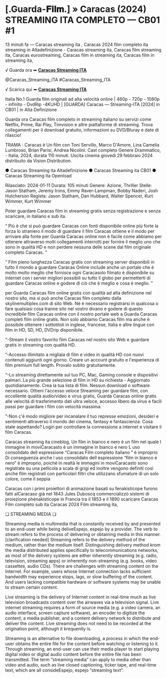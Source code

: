 # <h1>[.Guarda-𝐅𝐢𝐥𝐦.] » Caracas (2024) STREAMING ITA COMPLETO — CB01 #1</h1>

13 minuti fa — Caracas streaming ita , Caracas 2024 film completo ita streaming in Altadefinizione - Caracas streaming ita, Caracas film streaming ita, Caracas eurostreaming, Caracas film in streaming ita, Caracas film in streaming ita,

√ Guarda ora ➥ **[Caracas Streaming ITA](https://t.co/I2H93Wj7zU)**

@Caracas_Streaming_ITA #Caracas_Streaming_ITA

√ Scarica qui ➥  **[Caracas Streaming ITA](https://t.co/I2H93Wj7zU)**

Italia No.1 Guarda film originali ad alta velocità online | 460p - 720p - 1080p - infinito - DvdRip -4KUHD | [GUARDA] Caracas — Streaming-ITA [2024] in CB01 | in Alta Definizione

Guarda ora Caracas film completo in streaming italiano su servizi come Netflix, Prime, Rai Play, Timvision e altre piattaforme di streaming. Trova collegamenti per il download gratuito, informazioni su DVD/Bluray e date di rilascio!

TRAMA : Caracas è Un film con Toni Servillo, Marco D'Amore, Lina Camelia Lumbroso, Brian Parisi, Andrea Nicolini. Cast completo Genere Drammatico, - Italia, 2024, durata 110 minuti. Uscita cinema giovedì 29 febbraio 2024 distribuito da Vision Distribution. 

● Caracas Streaming ita Altadefinizione
● Caracas Streaming ita CB01
● Caracas Streaming ita Openload

Rilasciato: 2024-01-11 Durata: 105 minuti Genere: Azione, Thriller Stelle: Jason Statham, Jeremy Irons, Emmy Raver-Lampman, Bobby Naderi, Josh Hutcherson Regista: Jason Statham, Dan Hubbard, Walter Spencer, Kurt Wimmer, Kurt Wimmer

Poter guardare Caracas film in streaming gratis senza registrazione e senza scaricare, in italiano e sub ita.

“ Più è che si può guardare Caracas con fonti disponibile online più forte la forza lo straniero il modo di guardare il film Caracas ottiene e il modo per arrivare alla fonte per Guarda Caracas online non è facile come abbiamo per ottenere attraverso molti collegamenti interrotti per fornire il meglio uno che sono in qualità HD e non perdere nessuna delle scene dal film originale completo Caracas. ”

“ Film pieno lunghezza Caracas gratis con streaming server disponibili in tutto il mondo a guardare Caracas Online include anche un portale che è molto molto meglio che fornisce ogni Caracasolo filmato è disponibile su internet con i server migliori possibili su tutto il globo per permetterti di guardare Caracas online e godere di ciò che è meglio e cosa è meglio. ”

per Guarda Caracas film online gratis con qualità ad alta definizione nel nostro sito, ma si può anche Caracas film completo dalla skylinemultiplex.com di sito Web. Né è necessario registrarsi in qualcosa o fare qualsiasi cosa tranne sito nel vostro divano e godere di questo incredibile film Caracas online con il nostro portale web a Guarda Caracas completi film online gratis. Non solo abbiamo Caracas film ma anche è possibile ottenere i sottotitoli in inglese, francese, Italia e altre lingue con film in HD, SD, HD, DVDrip disponibile.

“-Stream il vostro favorito film Caracas nel nostro sito Web e guardare gratis in streaming con qualità HD.

”-Accesso illimitato a migliaia di film e video in qualità HD con nuovi contenuti aggiunti ogni giorno. Creare un account gratuito e l'esperienza di film premium full length. Provalo subito gratuitamente.

“-Lo streaming direttamente sul tuo PC, Mac, Gaming console e dispositivi palmari. La più grande selezione di film in HD su richiesta - Aggiornato quotidianamente. Crea la tua lista di film. Nessun download o software necessario. Ottieni l'accesso veloce Streaming per guardare film, con eccellente qualità audio/video e virus gratis, Guarda Caracas online gratis alle velocità di trasferimento dati ultra veloce, accesso libero da virus e facili passi per guardare i film con velocità massima.

”-Non c'è modo migliore per incanalare il tuo represse emozioni, desideri e sentimenti attraverso il mondo del cinema, fantasy e fantascienza. Cosa state aspettando? Login per controllare la connessione a internet e visitare il film Caracas.

Caracas streaming ita cineblog, Un film in bianco e nero è un film nel quale l immagine in moviCaracasto è un immagine in bianco e nero L uso consolidato dell espressione “Caracas Film completo italiano ” è improprio Di conseguenza anche l uso consolidato dell espressione “film in bianco e nero” è improprio, poiché in realtà le immagini in moviCaracasto sono registrate su una pellicola a scala di grigi ed inoltre vengono definiti così anche film registrati con particolari filtri che utilizzano sfumature di un solo colore, come il seppia

Caracas con i primi proiettori di animazione basati su fenakisticope furono fatti alCaracaso già nel 1843 Jules Duboscq commercializzò sistemi di proiezione phénakisticope in Francia tra il 1853 e il 1890 scaricare Caracas Film completo sub ita Caracas 2024 Film streaming ita,

❏ STREAMING MEDIA ❏

Streaming media is multimedia that is constantly received by and presented to an end-user while being deliveEspejo, espejo by a provider. The verb to stream refers to the process of delivering or obtaining media in this manner.[clarification needed] Streaming refers to the delivery method of the medium, rather than the medium itself. Distinguishing delivery method krom the media distributed applies specifically to telecommunications networks, as most of the delivery systems are either inherently streaming (e.g. radio, television, streaming apps) or inherently non-streaming (e.g. books, video cassettes, audio CDs). There are challenges with streaming content on the Internet. For example, users whose Internet connection lacks sufficient bandwidth may experience stops, lags, or slow buffering of the content. And users lacking compatible hardware or software systems may be unable to stream certain content.

Live streaming is the delivery of Internet content in real-time much as live television broadcasts content over the airwaves via a television signal. Live internet streaming requires a form of source media (e.g. a video camera, an audio interface, screen capture software), an encoder to digitize the content, a media publisher, and a content delivery network to distribute and deliver the content. Live streaming does not need to be recorded at the origination point, although it krequently is.

Streaming is an alternative to file downloading, a process in which the end-user obtains the entire file for the content before watching or listening to it. Through streaming, an end-user can use their media player to start playing digital video or digital audio content before the entire file has been transmitted. The term “streaming media” can apply to media other than video and audio, such as live closed captioning, ticker tape, and real-time text, which are all consideEspejo, espejo “streaming text”.
